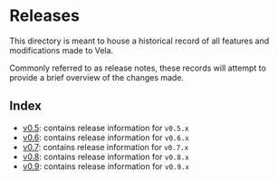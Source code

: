 # Releases

This directory is meant to house a historical record of all features and modifications made to Vela.

Commonly referred to as release notes, these records will attempt to provide a brief overview of the changes made.

## Index

* [v0.5](v0.5.md): contains release information for `v0.5.x`
* [v0.6](v0.6.md): contains release information for `v0.6.x`
* [v0.7](v0.7.md): contains release information for `v0.7.x`
* [v0.8](v0.8.md): contains release information for `v0.8.x`
* [v0.9](v0.9.md): contains release information for `v0.9.x`
